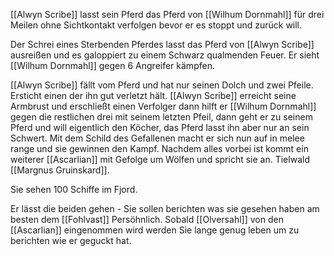 [[Alwyn Scribe]] lasst sein Pferd das Pferd von [[Wilhum Dornmahl]] für drei Meilen ohne Sichtkontakt verfolgen bevor er es stoppt und zurück will.

Der Schrei eines Sterbenden Pferdes lasst das Pferd von [[Alwyn Scribe]] ausreißen und es galoppiert zu einem Schwarz qualmenden Feuer. Er sieht [[Wilhum Dornmahl]] gegen 6 Angreifer kämpfen.

[[Alwyn Scribe]] fällt vom Pferd und hat nur seinen Dolch und zwei Pfeile. Ersticht einen der ihn gut verletzt hält. [[Alwyn Scribe]] erreicht seine Armbrust und erschließt einen Verfolger dann hilft er [[Wilhum Dornmahl]] gegen die restlichen drei mit seinem letzten Pfeil, dann geht er zu seinem Pferd und will eigentlich den Köcher, das Pferd lasst ihn aber nur an sein Schwert. Mit dem Schild des Gefallenen macht er sich nun auf in melee range und sie gewinnen den Kampf. Nachdem alles vorbei ist kommt ein weiterer [[Ascarlian]] mit Gefolge um Wölfen und spricht sie an. Tielwald [[Margnus Gruinskard]]. 

Sie sehen 100 Schiffe im Fjord.

Er lässt die beiden gehen - Sie sollen berichten was sie gesehen haben am besten dem [[Fohlvast]] Persöhnlich. Sobald [[Olversahl]] von den [[Ascarlian]] eingenommen wird werden Sie lange genug leben um zu berichten wie er geguckt hat.